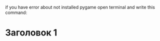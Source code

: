 if you have error about not installed pygame open terminal and write this command:

# Заголовок 1
```
